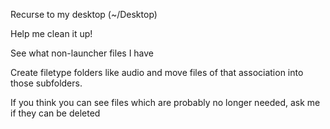 Recurse to my desktop (~/Desktop)

Help me clean it up!

See what non-launcher files I have

Create filetype folders like audio and move files of that association into those subfolders.

If you think you can see files which are probably no longer needed, ask me if they can be deleted
